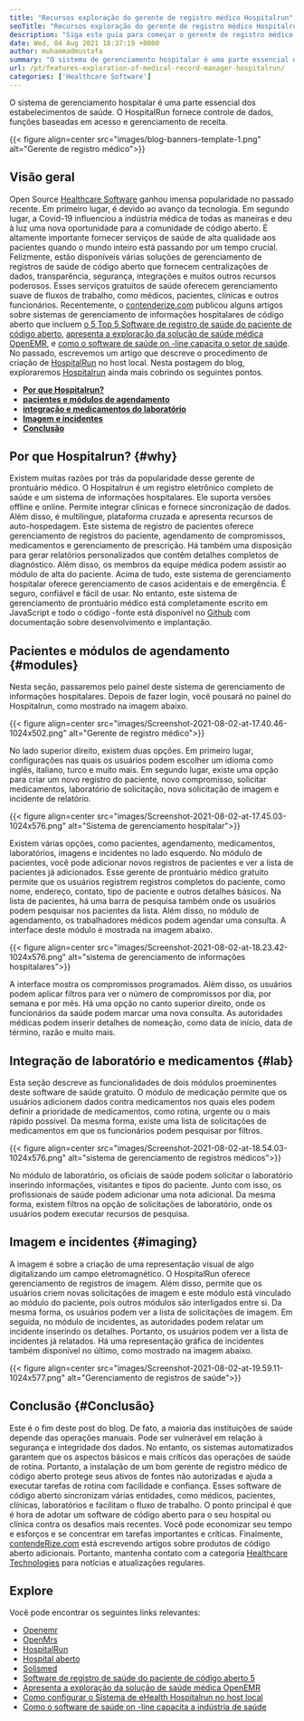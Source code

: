 ```yaml
---
title: "Recursos exploração do gerente de registro médico Hospitalrun" 
seoTitle: "Recursos exploração do gerente de registro médico Hospitalrun" 
description: "Siga este guia para começar o gerente de registro médico Hospitalrun. É de código aberto, multilíngue e automatiza muitos dos processos importantes." 
date: Wed, 04 Aug 2021 18:37:19 +0000
author: muhammadmustafa
summary: "O sistema de gerenciamento hospitalar é uma parte essencial dos estabelecimentos de saúde. O HospitalRun fornece controle de dados, funções baseadas em acesso e gerenciamento de receita." 
url: /pt/features-exploration-of-medical-record-manager-hospitalrun/
categories: ['Healthcare Software']
---
```


O sistema de gerenciamento hospitalar é uma parte essencial dos estabelecimentos de saúde. O HospitalRun fornece controle de dados, funções baseadas em acesso e gerenciamento de receita.

{{< figure align=center src="images/blog-banners-template-1.png" alt="Gerente de registro médico">}}


## Visão geral
Open Source [Healthcare Software][1] ganhou imensa popularidade no passado recente. Em primeiro lugar, é devido ao avanço da tecnologia. Em segundo lugar, a Covid-19 influenciou a indústria médica de todas as maneiras e deu à luz uma nova oportunidade para a comunidade de código aberto. É altamente importante fornecer serviços de saúde de alta qualidade aos pacientes quando o mundo inteiro está passando por um tempo crucial. Felizmente, estão disponíveis várias soluções de gerenciamento de registros de saúde de código aberto que fornecem centralizações de dados, transparência, segurança, integrações e muitos outros recursos poderosos. Esses serviços gratuitos de saúde oferecem gerenciamento suave de fluxos de trabalho, como médicos, pacientes, clínicas e outros funcionários. Recentemente, o [contenderize.com][2] publicou alguns artigos sobre sistemas de gerenciamento de informações hospitalares de código aberto que incluem [o 5 Top 5 Software de registro de saúde do paciente de código aberto][3], [apresenta a exploração da solução de saúde médica OpenEMR][4], e [como o software de saúde on -line capacita o setor de saúde][5].
No passado, escrevemos um artigo que descreve o procedimento de criação de [HospitalRun][6] no host local. Nesta postagem do blog, exploraremos [Hospitalrun][6] ainda mais cobrindo os seguintes pontos.
*  **[Por que Hospitalrun?][7]**  
*  **[pacientes e módulos de agendamento][8]**  
*  **[integração e medicamentos do laboratório][9]**  
*  **[Imagem e incidentes][10]**  
*  **[Conclusão][11]**  

## Por que Hospitalrun? {#why}

Existem muitas razões por trás da popularidade desse gerente de prontuário médico. O Hospitalrun é um registro eletrônico completo de saúde e um sistema de informações hospitalares. Ele suporta versões offline e online. Permite integrar clínicas e fornece sincronização de dados. Além disso, é multilíngue, plataforma cruzada e apresenta recursos de auto-hospedagem. Este sistema de registro de pacientes oferece gerenciamento de registros do paciente, agendamento de compromissos, medicamentos e gerenciamento de prescrição. Há também uma disposição para gerar relatórios personalizados que contêm detalhes completos de diagnóstico. Além disso, os membros da equipe médica podem assistir ao módulo de alta do paciente. Acima de tudo, este sistema de gerenciamento hospitalar oferece gerenciamento de casos acidentais e de emergência. É seguro, confiável e fácil de usar. No entanto, este sistema de gerenciamento de prontuário médico está completamente escrito em JavaScript e todo o código -fonte está disponível no [Github][12] com documentação sobre desenvolvimento e implantação.

## Pacientes e módulos de agendamento {#modules}

Nesta seção, passaremos pelo painel deste sistema de gerenciamento de informações hospitalares. Depois de fazer login, você pousará no painel do Hospitalrun, como mostrado na imagem abaixo.

{{< figure align=center src="images/Screenshot-2021-08-02-at-17.40.46-1024x502.png" alt="Gerente de registro médico">}}

No lado superior direito, existem duas opções. Em primeiro lugar, configurações nas quais os usuários podem escolher um idioma como inglês, italiano, turco e muito mais. Em segundo lugar, existe uma opção para criar um novo registro do paciente, novo compromisso, solicitar medicamentos, laboratório de solicitação, nova solicitação de imagem e incidente de relatório.

{{< figure align=center src="images/Screenshot-2021-08-02-at-17.45.03-1024x576.png" alt="Sistema de gerenciamento hospitalar">}}

Existem várias opções, como pacientes, agendamento, medicamentos, laboratórios, imagens e incidentes no lado esquerdo. No módulo de pacientes, você pode adicionar novos registros de pacientes e ver a lista de pacientes já adicionados. Esse gerente de prontuário médico gratuito permite que os usuários registrem registros completos do paciente, como nome, endereço, contato, tipo de paciente e outros detalhes básicos. Na lista de pacientes, há uma barra de pesquisa também onde os usuários podem pesquisar nos pacientes da lista. Além disso, no módulo de agendamento, os trabalhadores médicos podem agendar uma consulta. A interface deste módulo é mostrada na imagem abaixo.

{{< figure align=center src="images/Screenshot-2021-08-02-at-18.23.42-1024x576.png" alt="sistema de gerenciamento de informações hospitalares">}}

A interface mostra os compromissos programados. Além disso, os usuários podem aplicar filtros para ver o número de compromissos por dia, por semana e por mês. Há uma opção no canto superior direito, onde os funcionários da saúde podem marcar uma nova consulta. As autoridades médicas podem inserir detalhes de nomeação, como data de início, data de término, razão e muito mais.

## Integração de laboratório e medicamentos {#lab}

Esta seção descreve as funcionalidades de dois módulos proeminentes deste software de saúde gratuito. O módulo de medicação permite que os usuários adicionem dados contra medicamentos nos quais eles podem definir a prioridade de medicamentos, como rotina, urgente ou o mais rápido possível. Da mesma forma, existe uma lista de solicitações de medicamentos em que os funcionários podem pesquisar por filtros.

{{< figure align=center src="images/Screenshot-2021-08-02-at-18.54.03-1024x576.png" alt="sistema de gerenciamento de registros médicos">}}

No módulo de laboratório, os oficiais de saúde podem solicitar o laboratório inserindo informações, visitantes e tipos do paciente. Junto com isso, os profissionais de saúde podem adicionar uma nota adicional. Da mesma forma, existem filtros na opção de solicitações de laboratório, onde os usuários podem executar recursos de pesquisa.

## Imagem e incidentes {#imaging}

A imagem é sobre a criação de uma representação visual de algo digitalizando um campo eletromagnético. O HospitalRun oferece gerenciamento de registros de imagem. Além disso, permite que os usuários criem novas solicitações de imagem e este módulo está vinculado ao módulo do paciente, pois outros módulos são interligados entre si. Da mesma forma, os usuários podem ver a lista de solicitações de imagem. Em seguida, no módulo de incidentes, as autoridades podem relatar um incidente inserindo os detalhes. Portanto, os usuários podem ver a lista de incidentes já relatados. Há uma representação gráfica de incidentes também disponível no último, como mostrado na imagem abaixo.

{{< figure align=center src="images/Screenshot-2021-08-02-at-19.59.11-1024x577.png" alt="Gerenciamento de registros de saúde">}}


## Conclusão {#Conclusão}

Este é o fim deste post do blog. De fato, a maioria das instituições de saúde depende das operações manuais. Pode ser vulnerável em relação à segurança e integridade dos dados. No entanto, os sistemas automatizados garantem que os aspectos básicos e mais críticos das operações de saúde de rotina. Portanto, a instalação de um bom gerente de registro médico de código aberto protege seus ativos de fontes não autorizadas e ajuda a executar tarefas de rotina com facilidade e confiança. Esses software de código aberto sincronizam várias entidades, como médicos, pacientes, clínicas, laboratórios e facilitam o fluxo de trabalho. O ponto principal é que é hora de adotar um software de código aberto para o seu hospital ou clínica contra os desafios mais recentes. Você pode economizar seu tempo e esforços e se concentrar em tarefas importantes e críticas.
Finalmente, [contendeRize.com][2] está escrevendo artigos sobre produtos de código aberto adicionais. Portanto, mantenha contato com a categoria [Healthcare Technologies][1] para notícias e atualizações regulares.

## Explore
Você pode encontrar os seguintes links relevantes:
  * [Openemr][13]
  * [OpenMrs][14]
  * [HospitalRun][15]
  * [Hospital aberto][16]
  * [Solismed][17]
  * [Software de registro de saúde do paciente de código aberto 5][3]
  * [Apresenta a exploração da solução de saúde médica OpenEMR][4]
  * [Como configurar o Sistema de eHealth Hospitalrun no host local][18]
  * [Como o software de saúde on -line capacita a indústria de saúde][5]



[1]: https://products.containerize.com/healthcare-technologies/
[2]: https://www.containerize.com/
[3]: https://blog.containerize.com/2021/03/05/top-5-open-source-patient-record-management-software/
[4]: https://blog.containerize.com/healthcare-software/open-source-medical-software-openemr-features/
[5]: https://blog.containerize.com/2021/02/12/how-online-healthcare-software-empowers-healthcare-industry/
[6]: https://products.containerize.com/healthcare-technologies/hospitalrun/
[7]: #why
[8]: #modules
[9]: #lab
[10]: #imaging
[11]: #Conclusion
[12]: https://github.com/HospitalRun/hospitalrun
[13]: https://products.containerize.com/health-care-technologies/openemr
[14]: https://products.containerize.com/health-care-technologies/openmrs
[15]: https://products.containerize.com/healthcare-technologies/hospitalrun
[16]: https://products.containerize.com/healthcare-technologies/open-hospital
[17]: https://products.containerize.com/healthcare-technologies/solismed
[18]: https://blog.containerize.com/healthcare-software/how-to-install-hospitalrun-hospital-management-system/
